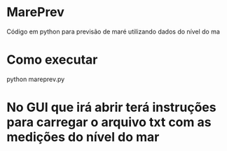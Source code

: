 # MarePrev
Código em python para previsão de maré utilizando dados do nível do ma

# Como executar

python mareprev.py

# No GUI que irá abrir terá instruções para carregar o arquivo txt com as medições do nível do mar
